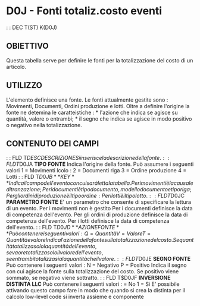 # D0J - Fonti totaliz.costo eventi
 :  : DEC T(ST) K(D0J)
## OBIETTIVO
Questa tabella serve per definire le fonti per la totalizzazione del costo di un articolo.
## UTILIZZO
L'elemento definisce una fonte.
Le fonti attualmente gestite sono :  Movimenti, Documenti, Ordini produzione e lotti.
Oltre a definire l'origine la fonte ne detemina le caratteistiche : 
\* l'azione che indica se agisce su quantità, valore o entrambi;
\* il segno che indica se agisce in modo positivo o negativo nella totalizzazione.
## CONTENUTO DEI CAMPI
 :  : FLD T$DESC DESCRIZIONE
Si inserisce la descrizione della fonte.
 :  : FLD T$D0JA **TIPO FONTE**
Indica l'origine della fonte.
Può assumere i seguenti valori
1 = Movimenti                                                          lcolo : 
2 = Documenti riga
3 = Ordine produzione
4 = Lotti
 :  : FLD T$D0JB **KEY**
Indica il campo dell'evento con cui sarà letta la tabella.
Per i movimenti è la causale di tranzazione;
Per i documenti è tipo documento, modello documento e tipo riga;
Per gli ordini di produzione è il tipo ordine : 
Per i lotti è il tipo lotto.
 :  : FLD T$D0JC **PARAMETRO FONTE**
E' un parametro che consente di specificare la lettura di un evento.
Per i movimenti non è gestito
Per i documenti definisce la data di competenza dell'evento.
Per gli ordini di produzione definisce la data di competenza dell'evento.
Per i lotti definisce la data di competenza dell'evento.
 :  : FLD T$D0JD **AZIONE FONTE**
Può contenere i seguenti valori : 
Q = Quantità
V = Valore
T = Quantità e valore
Indica l'azione della fonte sulla totalizzazione del costo.
Se quantità totalizza solo la quantità dell'evento, se vaore totalizza solo il valore dell'evento, se entrambi totalizza sia la quantità che il valore.
 :  : FLD T$D0JE **SEGNO FONTE**
Può contenere i seguenti valori : 
N = Negativo
P = Positivo
Indica il segno con cui agisce la fonte sulla totalizzazione del costo.
Se positivo viene sommato, se negativo viene sottratto.
 :  : FLD T$D0JF **INVERSIONE DISTINTA LLC**
Può contenere i seguenti valori : 
  = No
1 = Si
E' possibile attivando questo campo fare in modo che quando si crea
la distinta per il calcolo low-level code si inverta assieme e componente
